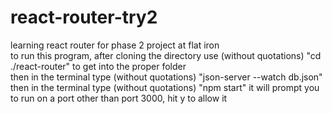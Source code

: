 # react-router-try2
learning react router for phase 2 project at flat iron <br>
to run this program, after cloning the directory use (without quotations) "cd ./react-router" to get into the proper folder<br>
then in the terminal type (without quotations) "json-server --watch db.json"<br>
then in the terminal type (without quotations) "npm start" it will prompt you to run on a port other than port 3000, hit y to allow it
